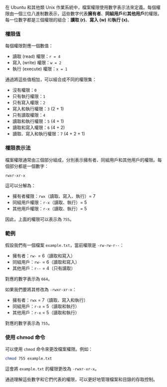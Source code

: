 
在 Ubuntu 和其他類 Unix 作業系統中，檔案權限使用數字表示法來定義。每個權限由一個三位八進制數表示，這些數字代表**擁有者**、**同組用戶**和**其他用戶**的權限。每一位數字都是三個權限的組合：**讀取 (r)**、**寫入 (w)** 和**執行 (x)**。

### 權限值

每個權限對應一個數值：

- 讀取 (read) 權限：`r = 4`
- 寫入 (write) 權限：`w = 2`
- 執行 (execute) 權限：`x = 1`

通過將這些值相加，可以組合成不同的權限集：

- 沒有權限：`0`
- 只有執行權限：`1`
- 只有寫入權限：`2`
- 寫入和執行權限：`3` (2 + 1)
- 只有讀取權限：`4`
- 讀取和執行權限：`5` (4 + 1)
- 讀取和寫入權限：`6` (4 + 2)
- 讀取、寫入和執行權限：`7` (4 + 2 + 1)

### 權限表示法

檔案權限通常由三個部分組成，分別表示擁有者、同組用戶和其他用戶的權限。每個部分都是一個數字：

```
rwxr-xr-x
```

這可以分解為：

- 擁有者權限：`rwx`（讀取、寫入、執行）= 7
- 同組用戶權限：`r-x`（讀取、執行）= 5
- 其他用戶權限：`r-x`（讀取、執行）= 5

因此，上面的權限可以表示為 `755`。

### 範例

假設我們有一個檔案 `example.txt`，當前權限是 `-rw-rw-r--`：

- 擁有者：`rw-` = 6（讀取和寫入）
- 同組用戶：`rw-` = 6（讀取和寫入）
- 其他用戶：`r--` = 4（只有讀取）

對應的數字表示為 `664`。

如果我們要將其修改為 `-rwxr-xr-x`：

- 擁有者：`rwx` = 7（讀取、寫入和執行）
- 同組用戶：`r-x` = 5（讀取和執行）
- 其他用戶：`r-x` = 5（讀取和執行）

對應的數字表示為 `755`。

### 使用 chmod 命令

可以使用 `chmod` 命令來更改檔案權限。例如：

```sh
chmod 755 example.txt
```

這會將 `example.txt` 的權限更改為 `-rwxr-xr-x`。

通過理解這些數字和它們代表的權限，可以更好地管理檔案和目錄的存取控制。